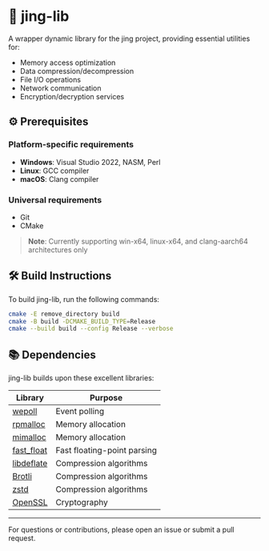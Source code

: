  # 🚀 jing-lib

A wrapper dynamic library for the jing project, providing essential utilities for:
- Memory access optimization
- Data compression/decompression
- File I/O operations
- Network communication
- Encryption/decryption services

## ⚙️ Prerequisites

### Platform-specific requirements
- **Windows**: Visual Studio 2022, NASM, Perl
- **Linux**: GCC compiler
- **macOS**: Clang compiler

### Universal requirements
- Git
- CMake

> **Note**: Currently supporting win-x64, linux-x64, and clang-aarch64 architectures only

## 🛠️ Build Instructions

To build jing-lib, run the following commands:

```bash
cmake -E remove_directory build
cmake -B build -DCMAKE_BUILD_TYPE=Release
cmake --build build --config Release --verbose
```

## 📚 Dependencies

jing-lib builds upon these excellent libraries:

| Library | Purpose |
|---------|---------|
| [wepoll](https://github.com/piscisaureus/wepoll) | Event polling |
| [rpmalloc](https://github.com/mjansson/rpmalloc) | Memory allocation |
| [mimalloc](https://github.com/microsoft/mimalloc) | Memory allocation |
| [fast_float](https://github.com/fastfloat/fast_float) | Fast floating-point parsing |
| [libdeflate](https://github.com/ebiggers/libdeflate) | Compression algorithms |
| [Brotli](https://github.com/google/brotli) | Compression algorithms |
| [zstd](https://github.com/facebook/zstd) | Compression algorithms |
| [OpenSSL](https://github.com/openssl/openssl) | Cryptography |

---

For questions or contributions, please open an issue or submit a pull request.

